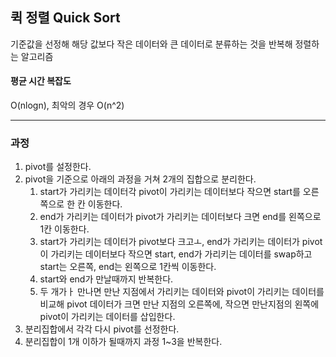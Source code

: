 ## 퀵 정렬 Quick Sort

기준값을 선정해 해당 값보다 작은 데이터와 큰 데이터로 분류하는 것을 반복해 정렬하는 알고리즘  


#### 평균 시간 복잡도 
O(nlogn), 최악의 경우 O(n^2)


---

### 과정
1. pivot를 설정한다.
2. pivot을 기준으로 아래의 과정을 거쳐 2개의 집합으로 분리한다.
   1. start가 가리키는 데이터각 pivot이 가리키는 데이터보다 작으면 start를 오른쪽으로 한 칸 이동한다. 
   2. end가 가리키는 데이터가 pivot가 가리키는 데이터보다 크면 end를 왼쪽으로 1칸 이동한다.
   3. start가 가리키는 데이터가 pivot보다 크고ㅗ, end가 가리키는 데이터가 pivot이 가리키는 데이터보다 작으면 start, end가 가리키는 데이터를 swap하고 start는 오른쪽, end는 왼쪽으로 1칸씩 이동한다.
   4. start와 end가 만날때까지 반복한다.
   5. 두 개가ㅏ 만나면 만난 지점에서 가리키는 데이터와 pivot이 가리키는 데이터를 비교해 pivot 데이터가 크면 만난 지점의 오른쪽에, 작으면 만난지점의 왼쪽에 pivot이 가리키는 데이터를 삽입한다.
3. 분리집합에서 각각 다시 pivot를 선정한다.
4. 분리집합이 1개 이하가 될때까지 과정 1~3을 반복한다. 



